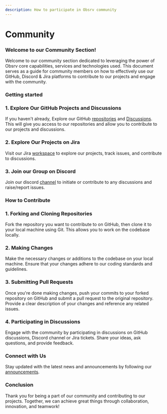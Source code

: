 ```yaml
---
description: How to participate in Obsrv community
---
```


# Community

### Welcome to our Community Section! <a href="#id-2ltvlps1n48x" id="id-2ltvlps1n48x"></a>

Welcome to our community section dedicated to leveraging the power of Obsrv core capabilities, services and technologies used. This document serves as a guide for community members on how to effectively use our GitHub, Discord & Jira platforms to contribute to our projects and engage with the community.

### Getting started <a href="#id-5tj2bu9nts5n" id="id-5tj2bu9nts5n"></a>

### 1. Explore Our GitHub Projects and Discussions <a href="#rs02d61kgjt" id="rs02d61kgjt"></a>

If you haven't already, Explore our GitHub [repositories](https://github.com/orgs/Sunbird-Obsrv/repositories?q=obsrv\&type=all\&language=\&sort=) and [Discussions](https://github.com/orgs/Sunbird-Obsrv/discussions). This will give you access to our repositories and allow you to contribute to our projects and discussions.

### 2. Explore Our Projects on Jira <a href="#id-6h2jvs27rfmy" id="id-6h2jvs27rfmy"></a>

Visit our Jira [workspace](https://project-sunbird.atlassian.net/jira/software/c/projects/OB/issues) to explore our projects, track issues, and contribute to discussions.

### 3. Join our Group on Discord <a href="#ovab1v6x3rfo" id="ovab1v6x3rfo"></a>

Join our discord [channel](https://discord.gg/Q5mvw2mGC8) to initiate or contribute to any discussions and raise/report issues.

### How to Contribute <a href="#sdm7g8g05qu1" id="sdm7g8g05qu1"></a>

### 1. Forking and Cloning Repositories <a href="#aad92vaqbbyg" id="aad92vaqbbyg"></a>

Fork the repository you want to contribute to on GitHub, then clone it to your local machine using Git. This allows you to work on the codebase locally.

### 2. Making Changes <a href="#i1ybrw42w9du" id="i1ybrw42w9du"></a>

Make the necessary changes or additions to the codebase on your local machine. Ensure that your changes adhere to our coding standards and guidelines.

### 3. Submitting Pull Requests <a href="#udjumoxoo1er" id="udjumoxoo1er"></a>

Once you're done making changes, push your commits to your forked repository on GitHub and submit a pull request to the original repository. Provide a clear description of your changes and reference any related issues.

### 4. Participating in Discussions <a href="#id-7s5nmcanzlh7" id="id-7s5nmcanzlh7"></a>

Engage with the community by participating in discussions on GitHub discussions, Discord channel or Jira tickets. Share your ideas, ask questions, and provide feedback.

### Connect with Us <a href="#id-1jcdy691svj" id="id-1jcdy691svj"></a>

Stay updated with the latest news and announcements by following our [announcements](https://github.com/orgs/Sunbird-Obsrv/discussions/categories/announcements).

### Conclusion <a href="#op06p7rh5rj4" id="op06p7rh5rj4"></a>

Thank you for being a part of our community and contributing to our projects. Together, we can achieve great things through collaboration, innovation, and teamwork!
